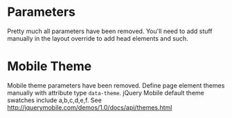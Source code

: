 # Parameters #
Pretty much all parameters have been removed. You'll need to add stuff manually in the layout override to add head elements and such.

# Mobile Theme #
Mobile theme parameters have been removed. Define page element themes manually with attribute type <code>data-theme</code>. jQuery Mobile default theme swatches include a,b,c,d,e,f. See http://jquerymobile.com/demos/1.0/docs/api/themes.html
